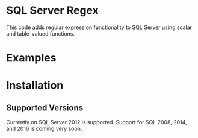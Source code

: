 # SQL Server Regex

This code adds regular expression functionality to SQL Server using scalar and table-valued functions.


# Examples


# Installation



## Supported Versions

Currently on SQL Server 2012 is supported. Support for SQL 2008, 2014, and 2016 is coming very soon.
